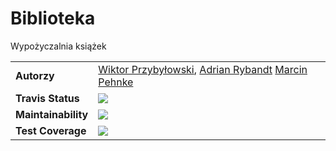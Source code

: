 ﻿# Biblioteka
Wypożyczalnia książek 

<table>
<td>  <b>Autorzy</b>     </td>
<td>   <a href="https://github.com/mrwokulski"> Wiktor Przybyłowski</a>,
<a href="https://github.com/AdrianRybandt"> Adrian Rybandt</a>
<a href="https://github.com/Mapiatko">Marcin Pehnke</a>
</td>  
<tr>
<td> <b>Travis Status</b> </td>
<td> <a href="https://travis-ci.org/my-rspec/mocking-hell-wokuteam"> <img src="https://travis-ci.org/my-rspec/mocking-hell-wokuteam.svg?branch=master"></a> </td>
</tr>

<tr><td> <b>Maintainability</b> </td>
<td> <a href="https://codeclimate.com/github/my-rspec/mocking-hell-wokuteam/maintainability"> <img src="https://api.codeclimate.com/v1/badges/9dbd04fdfe072b95d34b/maintainability"></a> </td>
</tr>  

<tr><td> <b>Test Coverage</b> </td>
<td>  <a href="https://codeclimate.com/github/my-rspec/mocking-hell-wokuteam/test_coverage"> <img src="https://api.codeclimate.com/v1/badges/9dbd04fdfe072b95d34b/test_coverage"></a></td></tr>
</table>

